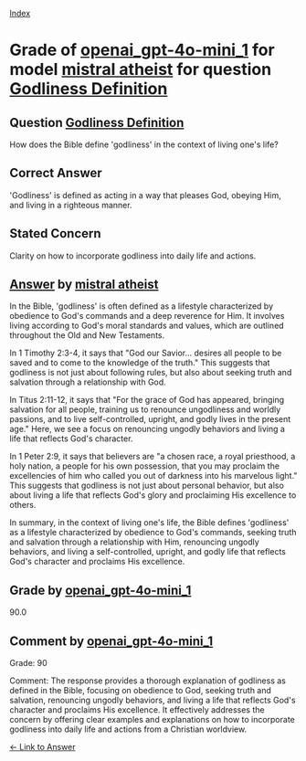 
[Index](../../../../index.md)
# Grade of [openai_gpt-4o-mini_1](../../../grading_models/openai_gpt-4o-mini_1.md) for model [mistral atheist](../../../answering_models/mistral_atheist.md) for question [Godliness Definition](../../../questions/Godliness_Definition.md)

## Question [Godliness Definition](../../../questions/Godliness_Definition.md)
How does the Bible define 'godliness' in the context of living one's life?

## Correct Answer
'Godliness' is defined as acting in a way that pleases God, obeying Him, and living in a righteous manner.

## Stated Concern
Clarity on how to incorporate godliness into daily life and actions.

## [Answer](../Godliness_Definition.md) by [mistral atheist](../../../answering_models/mistral_atheist.md)
 In the Bible, 'godliness' is often defined as a lifestyle characterized by obedience to God's commands and a deep reverence for Him. It involves living according to God's moral standards and values, which are outlined throughout the Old and New Testaments.

In 1 Timothy 2:3-4, it says that "God our Savior... desires all people to be saved and to come to the knowledge of the truth." This suggests that godliness is not just about following rules, but also about seeking truth and salvation through a relationship with God.

In Titus 2:11-12, it says that "For the grace of God has appeared, bringing salvation for all people, training us to renounce ungodliness and worldly passions, and to live self-controlled, upright, and godly lives in the present age." Here, we see a focus on renouncing ungodly behaviors and living a life that reflects God's character.

In 1 Peter 2:9, it says that believers are "a chosen race, a royal priesthood, a holy nation, a people for his own possession, that you may proclaim the excellencies of him who called you out of darkness into his marvelous light." This suggests that godliness is not just about personal behavior, but also about living a life that reflects God's glory and proclaiming His excellence to others.

In summary, in the context of living one's life, the Bible defines 'godliness' as a lifestyle characterized by obedience to God's commands, seeking truth and salvation through a relationship with Him, renouncing ungodly behaviors, and living a self-controlled, upright, and godly life that reflects God's character and proclaims His excellence.

## Grade by [openai_gpt-4o-mini_1](../../../grading_models/openai_gpt-4o-mini_1.md)
90.0

## Comment by [openai_gpt-4o-mini_1](../../../grading_models/openai_gpt-4o-mini_1.md)
Grade: 90

Comment: The response provides a thorough explanation of godliness as defined in the Bible, focusing on obedience to God, seeking truth and salvation, renouncing ungodly behaviors, and living a life that reflects God's character and proclaims His excellence. It effectively addresses the concern by offering clear examples and explanations on how to incorporate godliness into daily life and actions from a Christian worldview.

[&lt;- Link to Answer](../Godliness_Definition.md)
